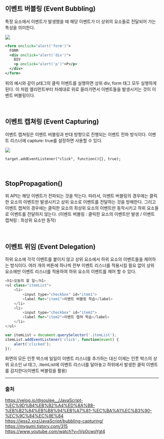 ## 이벤트 버블링 (Event Bubbling)

특정 요소에서 이벤트가 발생했을 때 해당 이벤트가 더 상위의 요소들로 전달되어 가는 특성을 의미한다.

![](https://media.vlpt.us/images/soulee__/post/68976c69-c50b-477a-92e1-3b182726e543/image.png)

```xml
<form onclick="alert('form')">
  FORM
  <div onclick="alert('div')">
    DIV
    <p onclick="alert('p')">P</p>
  </div>
</form>
```

위의 예시와 같이 p태그의 클릭 이벤트를 실행하면 상위 div, form 태그 모두 실행하게 된다. 이 처럼 엘리먼트부터 차례대로 위로 올라가면서 이벤트들을 발생시키는 것이 이벤트 버블링이다.

<br>

## 이벤트 캡쳐링 (Event Capturing)

이벤트 캡쳐링은 이벤트 버블링과 반대 방향으로 진행되는 이벤트 전파 방식이다.
이벤트 리스너에 capture: true를 설정하면 사용할 수 있다.

![](https://media.vlpt.us/images/soulee__/post/8bbfa045-7199-4046-bcc2-a6428755a794/image.png)

```xml
target.addEventListener("click", function(){}, true);
```

<br/>

## StopPropagation()

위 API는 해당 이벤트가 전파되는 것을 막는다. 따라서, 이벤트 버블링의 경우에는 클릭한 요소의 이벤트만 발생시키고 상위 요소로 이벤트를 전달하는 것을 방해한다.
그리고 이벤트 캡쳐의 경우에는 클릭한 요소의 최상위 요소의 이벤트만 동작시키고 하위 요소들로 이벤트를 전달하지 않는다.
(이벤트 버블링 : 클릭한 요소의 이벤트만 발생 / 이벤트 캡쳐링 : 최상위 요소만 동작)

<br/>

## 이벤트 위임 (Event Delegation)

하위 요소에 각각 이벤트를 붙이지 않고 상위 요소에서 하위 요소의 이벤트들을 제어하는 방식이다. 여러 개의 버튼에 하나씩 전부 이벤트 리스너를 적용시킬 필요 없이 상위 요소에만 이벤트 리스너를 적용하여 하위 요소의 이벤트를 제어 할 수 있다.

```javascript
<h1>오늘의 할 일</h1>
<ul class="itemList">
	<li>
		<input type="checkbox" id="item1">
		<label for="item1">이벤트 버블링 학습</label>
	</li>
	<li>
		<input type="checkbox" id="item2">
		<label for="item2">이벤트 캡쳐 학습</label>
	</li>
</ul>

var itemList = document.querySelector('.itemList');
itemList.addEventListener('click', function(event) {
	alert('clicked');
});
```

화면의 모든 인풋 박스에 일일이 이벤트 리스너를 추가하는 대신 이제는 인풋 박스의 상위 요소인 ul 태그, .itemList에 이벤트 리스너를 달아놓고 하위에서 발생한 클릭 이벤트를 감지한다(이벤트 버블링을 활용)

<hr>

### 출처

https://velog.io/@soulee__/JavaScript-%EC%9D%B4%EB%B2%A4%ED%8A%B8-%EB%B2%84%EB%B8%94%EB%A7%81-%EC%BA%A1%EC%B3%90-%EC%9C%84%EC%9E%84  
https://jess2.xyz/JavaScript/bubbling-capturing/  
https://mygumi.tistory.com/315  
https://www.youtube.com/watch?v=IVp0cwoYgt4
